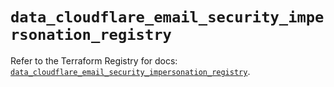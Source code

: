 # `data_cloudflare_email_security_impersonation_registry`

Refer to the Terraform Registry for docs: [`data_cloudflare_email_security_impersonation_registry`](https://registry.terraform.io/providers/cloudflare/cloudflare/5.9.0/docs/data-sources/email_security_impersonation_registry).
